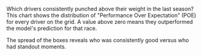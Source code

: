 Which drivers consistently punched above their weight in the last season? This chart shows the distribution of "Performance Over Expectation" (POE) for every driver on the grid. A value above zero means they outperformed the model's prediction for that race.

<!-- PLOT:latest_year_poe_plot -->

The spread of the boxes reveals who was consistently good versus who had standout moments.